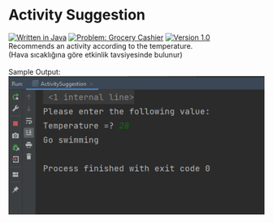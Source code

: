 # Activity Suggestion
[![Written in Java](https://img.shields.io/badge/language-java-green)](#)
[![Problem: Grocery Cashier](https://img.shields.io/badge/problem-Activity%20Suggestion-important)](#)
[![Version 1.0](https://img.shields.io/badge/version-1.0-informational)](#)\
Recommends an activity according to the temperature.\
(Hava sıcaklığına göre etkinlik tavsiyesinde bulunur)\
\
Sample Output:\
[![Sample Output](/assets/images/activitysuggestion.png)](#)

